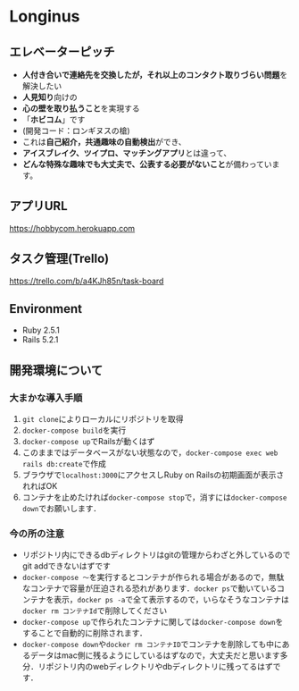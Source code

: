 # Longinus
## エレベーターピッチ
- **人付き合いで連絡先を交換したが，それ以上のコンタクト取りづらい問題**を解決したい
- **人見知り**向けの
- **心の壁を取り払うこと**を実現する
- 「**ホビコム**」です
- (開発コード：ロンギヌスの槍)
- これは**自己紹介，共通趣味の自動検出**ができ、
- **アイスブレイク、ツイプロ、マッチングアプリ**とは違って、
- **どんな特殊な趣味でも大丈夫で、公表する必要がないこと**が備わっています。

## アプリURL
https://hobbycom.herokuapp.com

## タスク管理(Trello)
https://trello.com/b/a4KJh85n/task-board

## Environment
- Ruby 2.5.1
- Rails 5.2.1

## 開発環境について
### 大まかな導入手順
1. `git clone`によりローカルにリポジトリを取得
2. `docker-compose build`を実行
3. `docker-compose up`でRailsが動くはず
4. このままではデータベースがない状態なので，`docker-compose exec web rails db:create`で作成
5. ブラウザで`localhost:3000`にアクセスしRuby on Railsの初期画面が表示されればOK
6. コンテナを止めたければ`docker-compose stop`で，消すには`docker-compose down`でお願いします．

### 今の所の注意
- リポジトリ内にできるdbディレクトリはgitの管理からわざと外しているのでgit addできないはずです
- `docker-compose 〜`を実行するとコンテナが作られる場合があるので，無駄なコンテナで容量が圧迫される恐れがあります．`docker ps`で動いているコンテナを表示，`docker ps -a`で全て表示するので，いらなそうなコンテナは`docker rm コンテナId`で削除してください
- `docker-compose up`で作られたコンテナに関しては`docker-compose down`をすることで自動的に削除されます．
- `docker-compose down`や`docker rm コンテナID`でコンテナを削除しても中にあるデータはmac側に残るようにしているはずなので，大丈夫だと思います多分．リポジトリ内のwebディレクトリやdbディレクトリに残ってるはずです．
